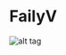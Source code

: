 # FailyV

![alt tag](https://disneylandparisbonsplans.files.wordpress.com/2014/08/finding-nemo-hiu-19343-hd-wallpapers.jpg)
